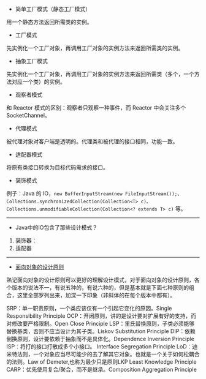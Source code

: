 - 简单工厂模式（静态工厂模式）

用一个静态方法返回所需类的实例。

- 工厂模式

先实例化一个工厂对象，再调用工厂对象的实例方法来返回所需类的实例。

- 抽象工厂模式

先实例化一个工厂对象，再调用工厂对象的实例方法来返回所需类（多个，一个方法对应一个类）的实例。

- 观察者模式

和 Reactor 模式的区别：观察者只观察一种事件，而 Reactor 中会关注多个 SocketChannel。

- 代理模式

被代理对象对客户端是透明的。代理类和被代理的接口相同，功能一致。

- 适配器模式

将原有类接口转换为目标代码需求的接口。

- 装饰模式

例子：Java 的 IO，`new BufferInputStream(new FileInputStream());`、`Collections.synchronizedCollection(Collection<T> c)`、`Collections.unmodifiableCollection(Collection<? extends T> c)` 等。

---

- Java中的IO包含了那些设计模式？

1. 装饰器：
2. 适配器

---
- [面向对象的设计原则](https://blog.csdn.net/u013256816/article/details/50966823#t0)

熟记面向对象的设计原则可以更好的理解设计模式，对于面向对象的设计原则，各个版本的说法不一，有说五种的，有说六种的，但是基本就是下面七种原则的组合，这里全部罗列出来，加深一下印象（非斜体的在每个版本中都有）。

SRP：单一职责原则，一个类应该仅有一个引起它变化的原因。Single Responsibility Principle
OCP：开闭原则，讲的是设计要对扩展有好的支持，而对修改要严格限制。Open Close Principle
LSP：里氏替换原则，子类必须能够替换基类，否则不应当设计为其子类。Liskov Substitution Principle
DIP：依赖倒换原则，设计要依赖于抽象而不是具体化。Dependence Inversion Principle
ISP：将打的接口打散成多个小接口。 Interface Segregation Principle
LoD：迪米特法则，一个对象应当尽可能少的去了解其它对象。也就是一个关于如何松耦合的法则。Law of Demeter,也称为最少只是原则LKP Least Knowledge Principle
CARP：优先使用复合/聚合，而不是继承。Composition Aggregation Principle
